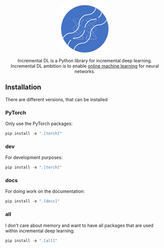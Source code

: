 <p align="center">
  <img height="150px" src="docs/img/logo.png" alt="incremental dl logo">
</p>

<p align="center">
    Incremental DL is a Python library for incremental deep learning.
    Incremental DL ambition is to enable <a href="https://www.wikiwand.com/en/Online_machine_learning">online machine learning</a> for neural networks. 
</p>


## Installation
There are different versions, that can be installed

### PyTorch
Only use the PyTorch packages:
```python
pip install -e ".[torch]"
```
### dev
For development purposes:
```python
pip install -e ".[torch]"
```
### docs
For doing work on the documentation:
```python
pip install -e ".[docs]"
```

### all
I don't care about memory and want to have all packages that are used within incremental deep learning:
```python
pip install -e ".[all]"
```